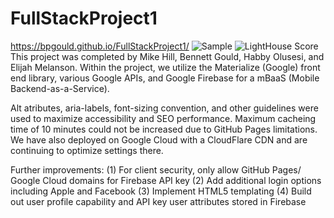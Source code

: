 # FullStackProject1
https://bpgould.github.io/FullStackProject1/
![Sample](https://github.com/bpgould/FullStackProject1/blob/main/images/BadgerIO_Email_Report.jpg)
![LightHouse Score](https://github.com/bpgould/FullStackProject1/blob/main/images/LightHouse_10-19.PNG)
This project was completed by Mike Hill, Bennett Gould, Habby Olusesi, and Elijah Melanson.
Within the project, we utilize the Materialize (Google) front end library, various Google APIs, and Google Firebase for a mBaaS (Mobile Backend-as-a-Service).

Alt atributes, aria-labels, font-sizing convention, and other guidelines were used to maximize accessibility and SEO performance. Maximum cacheing time of 10 minutes could not be increased due to GitHub Pages limitations. We have also deployed on Google Cloud with a CloudFlare CDN and are continuing to optimize settings there.

Further improvements:
(1) For client security, only allow GitHub Pages/ Google Cloud domains for Firebase API key
(2) Add additional login options including Apple and Facebook
(3) Implement HTML5 templating 
(4) Build out user profile capability and API key user attributes stored in Firebase






